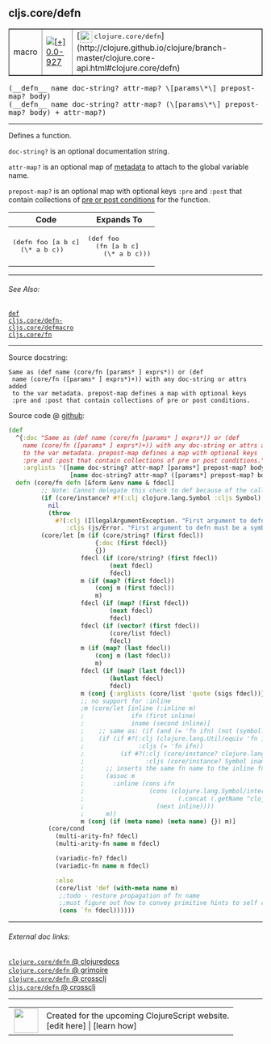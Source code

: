 ## cljs.core/defn



 <table border="1">
<tr>
<td>macro</td>
<td><a href="https://github.com/cljsinfo/cljs-api-docs/tree/0.0-927"><img valign="middle" alt="[+] 0.0-927" title="Added in 0.0-927" src="https://img.shields.io/badge/+-0.0--927-lightgrey.svg"></a> </td>
<td>
[<img height="24px" valign="middle" src="http://i.imgur.com/1GjPKvB.png"> <samp>clojure.core/defn</samp>](http://clojure.github.io/clojure/branch-master/clojure.core-api.html#clojure.core/defn)
</td>
</tr>
</table>


 <samp>
(__defn__ name doc-string? attr-map? \[params\*\] prepost-map? body)<br>
</samp>
 <samp>
(__defn__ name doc-string? attr-map? (\[params\*\] prepost-map? body) + attr-map?)<br>
</samp>

---

Defines a function.

`doc-string?` is an optional documentation string.

`attr-map?` is an optional map of [metadata](http://clojure.org/metadata) to
attach to the global variable name.

`prepost-map?` is an optional map with optional keys `:pre` and `:post` that
contain collections of [pre or post conditions](http://blog.fogus.me/2009/12/21/clojures-pre-and-post/)
for the function.

<table class="code-tbl-9bef6">
  <thead>
    <tr>
      <th>Code</th>
      <th>Expands To</th></tr></thead>
  <tbody>
    <tr>
      <td><pre>
(defn foo [a b c]
  (\* a b c))</pre></td>
      <td><pre>
(def foo
  (fn [a b c]
    (\* a b c)))</pre></td></tr></tbody></table>

---


###### See Also:

[`def`](special_def.md)<br>
[`cljs.core/defn-`](cljs.core_defn-.md)<br>
[`cljs.core/defmacro`](cljs.core_defmacro.md)<br>
[`cljs.core/fn`](cljs.core_fn.md)<br>

---


Source docstring:

```
Same as (def name (core/fn [params* ] exprs*)) or (def
 name (core/fn ([params* ] exprs*)+)) with any doc-string or attrs added
 to the var metadata. prepost-map defines a map with optional keys
 :pre and :post that contain collections of pre or post conditions.
```


Source code @ [github](https://github.com/clojure/clojurescript/blob/r1.7.58/src/main/clojure/cljs/core.cljc#L2755-L2819):

```clj
(def
  ^{:doc "Same as (def name (core/fn [params* ] exprs*)) or (def
    name (core/fn ([params* ] exprs*)+)) with any doc-string or attrs added
    to the var metadata. prepost-map defines a map with optional keys
    :pre and :post that contain collections of pre or post conditions."
    :arglists '([name doc-string? attr-map? [params*] prepost-map? body]
                 [name doc-string? attr-map? ([params*] prepost-map? body)+ attr-map?])}
  defn (core/fn defn [&form &env name & fdecl]
         ;; Note: Cannot delegate this check to def because of the call to (with-meta name ..)
         (if (core/instance? #?(:clj clojure.lang.Symbol :cljs Symbol) name)
           nil
           (throw
             #?(:clj (IllegalArgumentException. "First argument to defn must be a symbol")
                :cljs (js/Error. "First argument to defn must be a symbol"))))
         (core/let [m (if (core/string? (first fdecl))
                        {:doc (first fdecl)}
                        {})
                    fdecl (if (core/string? (first fdecl))
                            (next fdecl)
                            fdecl)
                    m (if (map? (first fdecl))
                        (conj m (first fdecl))
                        m)
                    fdecl (if (map? (first fdecl))
                            (next fdecl)
                            fdecl)
                    fdecl (if (vector? (first fdecl))
                            (core/list fdecl)
                            fdecl)
                    m (if (map? (last fdecl))
                        (conj m (last fdecl))
                        m)
                    fdecl (if (map? (last fdecl))
                            (butlast fdecl)
                            fdecl)
                    m (conj {:arglists (core/list 'quote (sigs fdecl))} m)
                    ;; no support for :inline
                    ;m (core/let [inline (:inline m)
                    ;             ifn (first inline)
                    ;             iname (second inline)]
                    ;    ;; same as: (if (and (= 'fn ifn) (not (symbol? iname))) ...)
                    ;    (if (if #?(:clj (clojure.lang.Util/equiv 'fn ifn)
                    ;               :cljs (= 'fn ifn))
                    ;          (if #?(:clj (core/instance? clojure.lang.Symbol iname)
                    ;                 :cljs (core/instance? Symbol iname)) false true))
                    ;      ;; inserts the same fn name to the inline fn if it does not have one
                    ;      (assoc m
                    ;        :inline (cons ifn
                    ;                  (cons (clojure.lang.Symbol/intern
                    ;                          (.concat (.getName ^clojure.lang.Symbol name) "__inliner"))
                    ;                    (next inline))))
                    ;      m))
                    m (conj (if (meta name) (meta name) {}) m)]
           (core/cond
             (multi-arity-fn? fdecl)
             (multi-arity-fn name m fdecl)

             (variadic-fn? fdecl)
             (variadic-fn name m fdecl)

             :else
             (core/list 'def (with-meta name m)
              ;;todo - restore propagation of fn name
              ;;must figure out how to convey primitive hints to self calls first
              (cons `fn fdecl))))))
```

<!--
Repo - tag - source tree - lines:

 <pre>
clojurescript @ r1.7.58
└── src
    └── main
        └── clojure
            └── cljs
                └── <ins>[core.cljc:2755-2819](https://github.com/clojure/clojurescript/blob/r1.7.58/src/main/clojure/cljs/core.cljc#L2755-L2819)</ins>
</pre>

-->

---



###### External doc links:

[`clojure.core/defn` @ clojuredocs](http://clojuredocs.org/clojure.core/defn)<br>
[`clojure.core/defn` @ grimoire](http://conj.io/store/v1/org.clojure/clojure/1.7.0-beta3/clj/clojure.core/defn/)<br>
[`clojure.core/defn` @ crossclj](http://crossclj.info/fun/clojure.core/defn.html)<br>
[`cljs.core/defn` @ crossclj](http://crossclj.info/fun/cljs.core/defn.html)<br>

---

 <table>
<tr><td>
<img valign="middle" align="right" width="48px" src="http://i.imgur.com/Hi20huC.png">
</td><td>
Created for the upcoming ClojureScript website.<br>
[edit here] | [learn how]
</td></tr></table>

[edit here]:https://github.com/cljsinfo/cljs-api-docs/blob/master/cljsdoc/cljs.core_defn.cljsdoc
[learn how]:https://github.com/cljsinfo/cljs-api-docs/wiki/cljsdoc-files

<!--

This information was too distracting to show to readers, but I'll leave it
commented here since it is helpful to:

- pretty-print the data used to generate this document
- and show how to retrieve that data



The API data for this symbol:

```clj
{:description "Defines a function.\n\n`doc-string?` is an optional documentation string.\n\n`attr-map?` is an optional map of [metadata](http://clojure.org/metadata) to\nattach to the global variable name.\n\n`prepost-map?` is an optional map with optional keys `:pre` and `:post` that\ncontain collections of [pre or post conditions](http://blog.fogus.me/2009/12/21/clojures-pre-and-post/)\nfor the function.\n\n<table class=\"code-tbl-9bef6\">\n  <thead>\n    <tr>\n      <th>Code</th>\n      <th>Expands To</th></tr></thead>\n  <tbody>\n    <tr>\n      <td><pre>\n(defn foo [a b c]\n  (\\* a b c))</pre></td>\n      <td><pre>\n(def foo\n  (fn [a b c]\n    (\\* a b c)))</pre></td></tr></tbody></table>",
 :ns "cljs.core",
 :name "defn",
 :signature ["[name doc-string? attr-map? [params*] prepost-map? body]"
             "[name doc-string? attr-map? ([params*] prepost-map? body) + attr-map?]"],
 :history [["+" "0.0-927"]],
 :type "macro",
 :related ["special/def"
           "cljs.core/defn-"
           "cljs.core/defmacro"
           "cljs.core/fn"],
 :full-name-encode "cljs.core_defn",
 :source {:code "(def\n  ^{:doc \"Same as (def name (core/fn [params* ] exprs*)) or (def\n    name (core/fn ([params* ] exprs*)+)) with any doc-string or attrs added\n    to the var metadata. prepost-map defines a map with optional keys\n    :pre and :post that contain collections of pre or post conditions.\"\n    :arglists '([name doc-string? attr-map? [params*] prepost-map? body]\n                 [name doc-string? attr-map? ([params*] prepost-map? body)+ attr-map?])}\n  defn (core/fn defn [&form &env name & fdecl]\n         ;; Note: Cannot delegate this check to def because of the call to (with-meta name ..)\n         (if (core/instance? #?(:clj clojure.lang.Symbol :cljs Symbol) name)\n           nil\n           (throw\n             #?(:clj (IllegalArgumentException. \"First argument to defn must be a symbol\")\n                :cljs (js/Error. \"First argument to defn must be a symbol\"))))\n         (core/let [m (if (core/string? (first fdecl))\n                        {:doc (first fdecl)}\n                        {})\n                    fdecl (if (core/string? (first fdecl))\n                            (next fdecl)\n                            fdecl)\n                    m (if (map? (first fdecl))\n                        (conj m (first fdecl))\n                        m)\n                    fdecl (if (map? (first fdecl))\n                            (next fdecl)\n                            fdecl)\n                    fdecl (if (vector? (first fdecl))\n                            (core/list fdecl)\n                            fdecl)\n                    m (if (map? (last fdecl))\n                        (conj m (last fdecl))\n                        m)\n                    fdecl (if (map? (last fdecl))\n                            (butlast fdecl)\n                            fdecl)\n                    m (conj {:arglists (core/list 'quote (sigs fdecl))} m)\n                    ;; no support for :inline\n                    ;m (core/let [inline (:inline m)\n                    ;             ifn (first inline)\n                    ;             iname (second inline)]\n                    ;    ;; same as: (if (and (= 'fn ifn) (not (symbol? iname))) ...)\n                    ;    (if (if #?(:clj (clojure.lang.Util/equiv 'fn ifn)\n                    ;               :cljs (= 'fn ifn))\n                    ;          (if #?(:clj (core/instance? clojure.lang.Symbol iname)\n                    ;                 :cljs (core/instance? Symbol iname)) false true))\n                    ;      ;; inserts the same fn name to the inline fn if it does not have one\n                    ;      (assoc m\n                    ;        :inline (cons ifn\n                    ;                  (cons (clojure.lang.Symbol/intern\n                    ;                          (.concat (.getName ^clojure.lang.Symbol name) \"__inliner\"))\n                    ;                    (next inline))))\n                    ;      m))\n                    m (conj (if (meta name) (meta name) {}) m)]\n           (core/cond\n             (multi-arity-fn? fdecl)\n             (multi-arity-fn name m fdecl)\n\n             (variadic-fn? fdecl)\n             (variadic-fn name m fdecl)\n\n             :else\n             (core/list 'def (with-meta name m)\n              ;;todo - restore propagation of fn name\n              ;;must figure out how to convey primitive hints to self calls first\n              (cons `fn fdecl))))))",
          :title "Source code",
          :repo "clojurescript",
          :tag "r1.7.58",
          :filename "src/main/clojure/cljs/core.cljc",
          :lines [2755 2819]},
 :full-name "cljs.core/defn",
 :clj-symbol "clojure.core/defn",
 :docstring "Same as (def name (core/fn [params* ] exprs*)) or (def\n name (core/fn ([params* ] exprs*)+)) with any doc-string or attrs added\n to the var metadata. prepost-map defines a map with optional keys\n :pre and :post that contain collections of pre or post conditions."}

```

Retrieve the API data for this symbol:

```clj
;; from Clojure REPL
(require '[clojure.edn :as edn])
(-> (slurp "https://raw.githubusercontent.com/cljsinfo/cljs-api-docs/catalog/cljs-api.edn")
    (edn/read-string)
    (get-in [:symbols "cljs.core/defn"]))
```

-->

